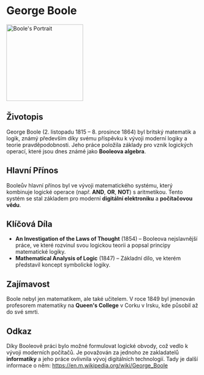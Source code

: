 

# George Boole
<img src="https://upload.wikimedia.org/wikipedia/commons/thumb/c/c7/Portrait_of_George_Boole.png/220px-Portrait_of_George_Boole.png" alt="Boole's Portrait" width="200">

## Životopis

George Boole (2. listopadu 1815 – 8. prosince 1864) byl britský matematik a logik, známý především díky svému příspěvku k vývoji moderní logiky a teorie pravděpodobnosti. Jeho práce položila základy pro vznik logických operací, které jsou dnes známé jako **Booleova algebra**.

## Hlavní Přínos

Booleův hlavní přínos byl ve vývoji matematického systému, který kombinuje logické operace (např. **AND**, **OR**, **NOT**) s aritmetikou. Tento systém se stal základem pro moderní **digitální elektroniku** a **počítačovou vědu**.

## Klíčová Díla

- **An Investigation of the Laws of Thought** (1854) – Booleova nejslavnější práce, ve které rozvinul svou logickou teorii a popsal principy matematické logiky.
- **Mathematical Analysis of Logic** (1847) – Základní dílo, ve kterém představil koncept symbolické logiky.

## Zajímavost

Boole nebyl jen matematikem, ale také učitelem. V roce 1849 byl jmenován profesorem matematiky na **Queen's College** v Corku v Irsku, kde působil až do své smrti.

## Odkaz

Díky Booleově práci bylo možné formulovat logické obvody, což vedlo k vývoji moderních počítačů. Je považován za jednoho ze zakladatelů **informatiky** a jeho práce ovlivnila vývoj digitálních technologií.
Tady je další informace o něm: https://en.m.wikipedia.org/wiki/George_Boole
